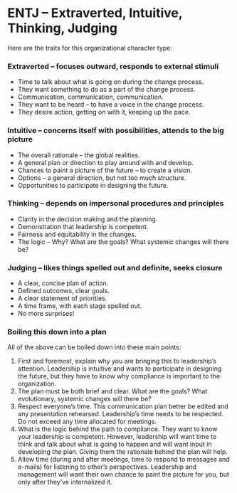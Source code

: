 # ENTJ – Extraverted, Intuitive, Thinking, Judging

Here are the traits for this organizational character type:

### Extraverted – focuses outward, responds to external stimuli

* Time to talk about what is going on during the change process.
* They want something to do as a part of the change process.
* Communication, communication, communication.
* They want to be heard – to have a voice in the change process.
* They desire action, getting on with it, keeping up the pace.

### Intuitive – concerns itself with possibilities, attends to the big picture

* The overall rationale – the global realities.
* A general plan or direction to play around with and develop.
* Chances to paint a picture of the future – to create a vision.
* Options – a general direction, but not too much structure.
* Opportunities to participate in designing the future.

### Thinking – depends on impersonal procedures and principles

* Clarity in the decision making and the planning.
* Demonstration that leadership is competent.
* Fairness and equitability in the changes.
* The logic – Why? What are the goals? What systemic changes will there be?

### Judging – likes things spelled out and definite, seeks closure

* A clear, concise plan of action.
* Defined outcomes, clear goals.
* A clear statement of priorities.
* A time frame, with each stage spelled out.
* No more surprises!

### Boiling this down into a plan

All of the above can be boiled down into these main points:

1. First and foremost, explain why you are bringing this to leadership’s attention. Leadership is intuitive and wants to participate in designing the future, but they have to know why compliance is important to the organization.
2. The plan must be both brief and clear. What are the goals? What evolutionary, systemic changes will there be?
3. Respect everyone’s time. This communication plan better be edited and any presentation rehearsed. Leadership’s time needs to be respected. Do not exceed any time allocated for meetings.
4. What is the logic behind the path to compliance. They want to know your leadership is competent. However, leadership will want time to think and talk about what is going to happen and will want input in developing the plan. Giving them the rationale behind the plan will help.
5. Allow time (during and after meetings, time to respond to messages and e-mails) for listening to other’s perspectives. Leadership and management will want their own chance to paint the picture for you, but only after they’ve internalized it.
